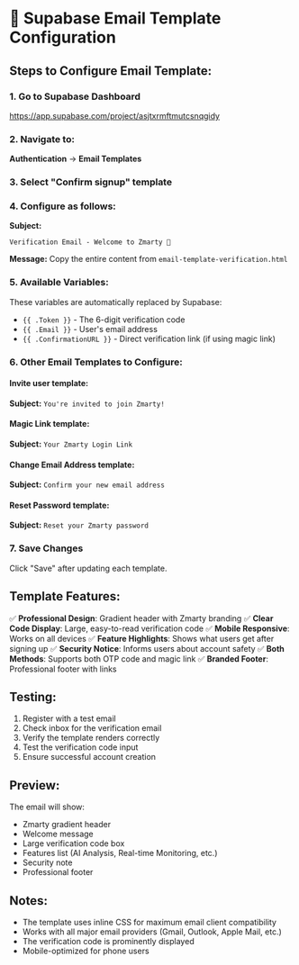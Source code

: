 # 📧 Supabase Email Template Configuration

## Steps to Configure Email Template:

### 1. Go to Supabase Dashboard
https://app.supabase.com/project/asjtxrmftmutcsnqgidy

### 2. Navigate to:
**Authentication** → **Email Templates**

### 3. Select "Confirm signup" template

### 4. Configure as follows:

**Subject:**
```
Verification Email - Welcome to Zmarty 🚀
```

**Message:**
Copy the entire content from `email-template-verification.html`

### 5. Available Variables:

These variables are automatically replaced by Supabase:
- `{{ .Token }}` - The 6-digit verification code
- `{{ .Email }}` - User's email address
- `{{ .ConfirmationURL }}` - Direct verification link (if using magic link)

### 6. Other Email Templates to Configure:

#### **Invite user** template:
**Subject:** `You're invited to join Zmarty!`

#### **Magic Link** template:
**Subject:** `Your Zmarty Login Link`

#### **Change Email Address** template:
**Subject:** `Confirm your new email address`

#### **Reset Password** template:
**Subject:** `Reset your Zmarty password`

### 7. Save Changes

Click "Save" after updating each template.

## Template Features:

✅ **Professional Design**: Gradient header with Zmarty branding
✅ **Clear Code Display**: Large, easy-to-read verification code
✅ **Mobile Responsive**: Works on all devices
✅ **Feature Highlights**: Shows what users get after signing up
✅ **Security Notice**: Informs users about account safety
✅ **Both Methods**: Supports both OTP code and magic link
✅ **Branded Footer**: Professional footer with links

## Testing:

1. Register with a test email
2. Check inbox for the verification email
3. Verify the template renders correctly
4. Test the verification code input
5. Ensure successful account creation

## Preview:

The email will show:
- Zmarty gradient header
- Welcome message
- Large verification code box
- Features list (AI Analysis, Real-time Monitoring, etc.)
- Security note
- Professional footer

## Notes:

- The template uses inline CSS for maximum email client compatibility
- Works with all major email providers (Gmail, Outlook, Apple Mail, etc.)
- The verification code is prominently displayed
- Mobile-optimized for phone users